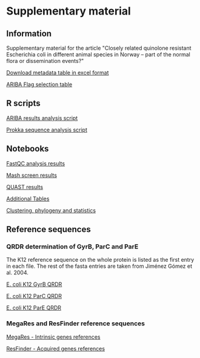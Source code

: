 # Supplementary material

## Information
Supplementary material for the article "Closely related quinolone resistant Escherichia coli in different animal species in Norway – part of the normal flora or dissemination events?"

[Download metadata table in excel format](total_data.xlsx)

[ARIBA Flag selection table](ariba_flag_selection.xlsx)

## R scripts
[ARIBA results analysis script](/scripts/ARIBA_analysis.R)

[Prokka sequence analysis script](/scripts/prokka_check.R)

## Notebooks
[FastQC analysis results](/notebooks/fastqc_analysis.html)

[Mash screen results](/notebooks/mash_analysis.html)

[QUAST results](/notebooks/assembly_metrics.html)

[Additional Tables](/notebooks/article_notebook2.html)

[Clustering, phylogeny and statistics](/notebooks/Clustering-analysis.html)


## Reference sequences

### QRDR determination of GyrB, ParC and ParE
The K12 reference sequence on the whole protein is listed as the first entry in each file.
The rest of the fasta entries are taken from Jiménez Gómez et al. 2004.

[E. coli K12 GyrB QRDR](/reference_genes/gyrB_QRDR_ref.fasta)

[E. coli K12 ParC QRDR](/reference_genes/parC_QRDR_ref.fasta)

[E. coli K12 ParE QRDR](/reference_genes/parE_QRDR_ref.fasta)

### MegaRes and ResFinder reference sequences
[MegaRes - Intrinsic genes references](/reference_genes/total_megares_references.fa)

[ResFinder - Acquired genes references](/reference_genes/total_resfinder_references.fa)
